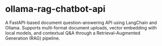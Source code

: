 # ollama-rag-chatbot-api
A FastAPI-based document question-answering API using LangChain and Ollama. Supports multi-format document uploads, vector embedding with local models, and contextual Q&amp;A through a Retrieval-Augmented Generation (RAG) pipeline.
